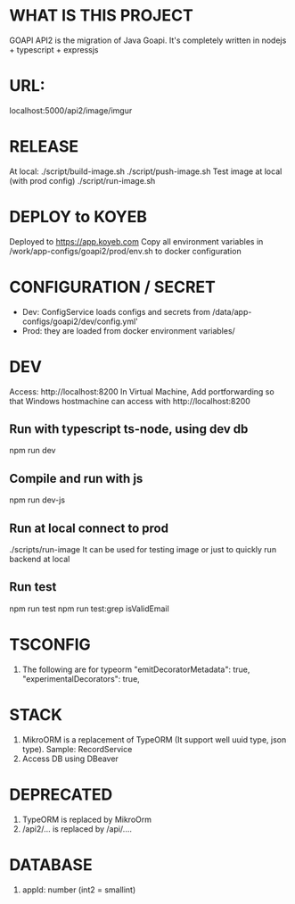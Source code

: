 # WHAT IS THIS PROJECT
GOAPI API2 is the migration of Java Goapi.
It's completely written in nodejs + typescript + expressjs

# URL:
localhost:5000/api2/image/imgur

# RELEASE
At local:
./script/build-image.sh
./script/push-image.sh
Test image at local (with prod config)
./script/run-image.sh

# DEPLOY to KOYEB
Deployed to https://app.koyeb.com
Copy all environment variables in /work/app-configs/goapi2/prod/env.sh to docker configuration

# CONFIGURATION / SECRET
- Dev: ConfigService loads configs and secrets from /data/app-configs/goapi2/dev/config.yml'
- Prod: they are loaded from docker environment variables/

# DEV
Access: http://localhost:8200
In Virtual Machine, Add portforwarding so that Windows hostmachine can access with http://localhost:8200

## Run with typescript ts-node, using dev db
npm run dev
## Compile and run with js
npm run dev-js
## Run at local connect to prod
./scripts/run-image
It can be used for testing image or just to quickly run backend at local
## Run test
npm run test
npm run test:grep isValidEmail

# TSCONFIG

1. The following are for typeorm
"emitDecoratorMetadata": true,
"experimentalDecorators": true,

# STACK
1. MikroORM is a replacement of TypeORM (It support well uuid type, json type).
   Sample: RecordService
2. Access DB using DBeaver   

# DEPRECATED
1. TypeORM is replaced by MikroOrm
2. /api2/... is replaced by /api/....


# DATABASE
1. appId: number (int2 = smallint)